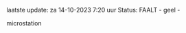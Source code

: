 laatste update: 
za 14-10-2023  7:20   uur 
Status: FAALT - geel - 
<div class="service Y">microstation</div>